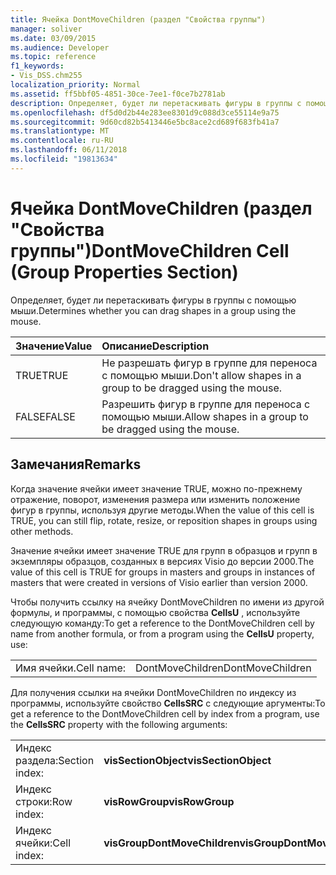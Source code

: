 ```yaml
---
title: Ячейка DontMoveChildren (раздел "Свойства группы")
manager: soliver
ms.date: 03/09/2015
ms.audience: Developer
ms.topic: reference
f1_keywords:
- Vis_DSS.chm255
localization_priority: Normal
ms.assetid: ff5bbf05-4851-30ce-7ee1-f0ce7b2781ab
description: Определяет, будет ли перетаскивать фигуры в группы с помощью мыши.
ms.openlocfilehash: df5d0d2b44e283ee8301d9c088d3ce55114e9a75
ms.sourcegitcommit: 9d60cd82b5413446e5bc8ace2cd689f683fb41a7
ms.translationtype: MT
ms.contentlocale: ru-RU
ms.lasthandoff: 06/11/2018
ms.locfileid: "19813634"
---
```

# <a name="dontmovechildren-cell-group-properties-section"></a><span data-ttu-id="debfe-103">Ячейка DontMoveChildren (раздел "Свойства группы")</span><span class="sxs-lookup"><span data-stu-id="debfe-103">DontMoveChildren Cell (Group Properties Section)</span></span>

<span data-ttu-id="debfe-104">Определяет, будет ли перетаскивать фигуры в группы с помощью мыши.</span><span class="sxs-lookup"><span data-stu-id="debfe-104">Determines whether you can drag shapes in a group using the mouse.</span></span>
  
|<span data-ttu-id="debfe-105">**Значение**</span><span class="sxs-lookup"><span data-stu-id="debfe-105">**Value**</span></span>|<span data-ttu-id="debfe-106">**Описание**</span><span class="sxs-lookup"><span data-stu-id="debfe-106">**Description**</span></span>|
|:-----|:-----|
| <span data-ttu-id="debfe-107">TRUE</span><span class="sxs-lookup"><span data-stu-id="debfe-107">TRUE</span></span>  <br/> | <span data-ttu-id="debfe-108">Не разрешать фигур в группе для переноса с помощью мыши.</span><span class="sxs-lookup"><span data-stu-id="debfe-108">Don't allow shapes in a group to be dragged using the mouse.</span></span>  <br/> |
| <span data-ttu-id="debfe-109">FALSE</span><span class="sxs-lookup"><span data-stu-id="debfe-109">FALSE</span></span>  <br/> | <span data-ttu-id="debfe-110">Разрешить фигур в группе для переноса с помощью мыши.</span><span class="sxs-lookup"><span data-stu-id="debfe-110">Allow shapes in a group to be dragged using the mouse.</span></span>  <br/> |
   
## <a name="remarks"></a><span data-ttu-id="debfe-111">Замечания</span><span class="sxs-lookup"><span data-stu-id="debfe-111">Remarks</span></span>

<span data-ttu-id="debfe-112">Когда значение ячейки имеет значение TRUE, можно по-прежнему отражение, поворот, изменения размера или изменить положение фигур в группы, используя другие методы.</span><span class="sxs-lookup"><span data-stu-id="debfe-112">When the value of this cell is TRUE, you can still flip, rotate, resize, or reposition shapes in groups using other methods.</span></span>
  
<span data-ttu-id="debfe-113">Значение ячейки имеет значение TRUE для групп в образцов и групп в экземпляры образцов, созданных в версиях Visio до версии 2000.</span><span class="sxs-lookup"><span data-stu-id="debfe-113">The value of this cell is TRUE for groups in masters and groups in instances of masters that were created in versions of Visio earlier than version 2000.</span></span>
  
<span data-ttu-id="debfe-114">Чтобы получить ссылку на ячейку DontMoveChildren по имени из другой формулы, и программы, с помощью свойства **CellsU** , используйте следующую команду:</span><span class="sxs-lookup"><span data-stu-id="debfe-114">To get a reference to the DontMoveChildren cell by name from another formula, or from a program using the **CellsU** property, use:</span></span> 
  
|||
|:-----|:-----|
| <span data-ttu-id="debfe-115">Имя ячейки.</span><span class="sxs-lookup"><span data-stu-id="debfe-115">Cell name:</span></span>  <br/> | <span data-ttu-id="debfe-116">DontMoveChildren</span><span class="sxs-lookup"><span data-stu-id="debfe-116">DontMoveChildren</span></span>  <br/> |
   
<span data-ttu-id="debfe-117">Для получения ссылки на ячейки DontMoveChildren по индексу из программы, используйте свойство **CellsSRC** с следующие аргументы:</span><span class="sxs-lookup"><span data-stu-id="debfe-117">To get a reference to the DontMoveChildren cell by index from a program, use the **CellsSRC** property with the following arguments:</span></span> 
  
|||
|:-----|:-----|
| <span data-ttu-id="debfe-118">Индекс раздела:</span><span class="sxs-lookup"><span data-stu-id="debfe-118">Section index:</span></span>  <br/> |<span data-ttu-id="debfe-119">**visSectionObject**</span><span class="sxs-lookup"><span data-stu-id="debfe-119">**visSectionObject**</span></span> <br/> |
| <span data-ttu-id="debfe-120">Индекс строки:</span><span class="sxs-lookup"><span data-stu-id="debfe-120">Row index:</span></span>  <br/> |<span data-ttu-id="debfe-121">**visRowGroup**</span><span class="sxs-lookup"><span data-stu-id="debfe-121">**visRowGroup**</span></span> <br/> |
| <span data-ttu-id="debfe-122">Индекс ячейки:</span><span class="sxs-lookup"><span data-stu-id="debfe-122">Cell index:</span></span>  <br/> |<span data-ttu-id="debfe-123">**visGroupDontMoveChildren**</span><span class="sxs-lookup"><span data-stu-id="debfe-123">**visGroupDontMoveChildren**</span></span> <br/> |
   

